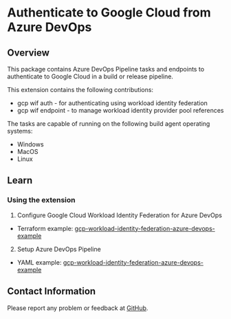 # Authenticate to Google Cloud from Azure DevOps

## Overview

This package contains Azure DevOps Pipeline tasks and endpoints to authenticate to Google Cloud in a build or release pipeline.

This extension contains the following contributions:

* gcp wif auth - for authenticating using workload identity federation
* gcp wif endpoint - to manage workload identity provider pool references

The tasks are capable of running on the following build agent operating systems:

* Windows
* MacOS
* Linux

## Learn

### Using the extension

1. Configure Google Cloud Workload Identity Federation for Azure DevOps

* Terraform example: [gcp-workload-identity-federation-azure-devops-example](https://github.com/binxio/gcp-workload-identity-federation-azure-devops-example/tree/main/terraform)

2. Setup Azure DevOps Pipeline

* YAML example: [gcp-workload-identity-federation-azure-devops-example](https://github.com/binxio/gcp-workload-identity-federation-azure-devops-example/tree/main/azure-pipelines)

## Contact Information

Please report any problem or feedback at [GitHub](https://github.com/binxio/azure-devops-extensions/tree/master/google/google-cloud-auth).